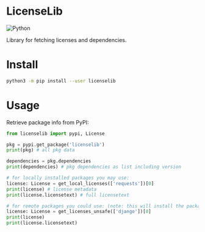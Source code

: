 # LicenseLib
![Python](https://img.shields.io/badge/python-3670A0?style=for-the-badge&logo=python&logoColor=ffdd54)

Library for fetching licenses and dependencies.

# Install
```bash
python3 -m pip install --user licenselib
```

# Usage
Retrieve package info from PyPI:
```python
from licenselib import pypi, License

pkg = pypi.get_package('licenselib')
print(pkg) # all pkg data

dependencies = pkg.dependencies
print(dependencies) # pkg dependencies as list including version

# for locally installed packages you may use:
license: License = get_local_licenses(['requests'])[0]
print(license) # license metadata
print(license.licensetext) # full licensetext

# for remote packages you could use: (note: this will install the package temporarily though!)
license: License = get_licenses_unsafe(['django'])[0]
print(license)
print(license.licensetext)
```

